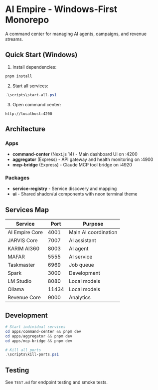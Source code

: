 # AI Empire - Windows-First Monorepo

A command center for managing AI agents, campaigns, and revenue streams.

## Quick Start (Windows)

1. Install dependencies:
```powershell
pnpm install
```

2. Start all services:
```powershell
.\scripts\start-all.ps1
```

3. Open command center:
```
http://localhost:4200
```

## Architecture

### Apps
- **command-center** (Next.js 14) - Main dashboard UI on :4200
- **aggregator** (Express) - API gateway and health monitoring on :4900  
- **mcp-bridge** (Express) - Claude MCP tool bridge on :4920

### Packages
- **service-registry** - Service discovery and mapping
- **ui** - Shared shadcn/ui components with neon terminal theme

## Services Map

| Service | Port | Purpose |
|---------|------|---------|
| AI Empire Core | 4001 | Main AI coordination |
| JARVIS Core | 7007 | AI assistant |
| KARIM AI360 | 8003 | AI agent |
| MAFAR | 5555 | AI service |
| Taskmaster | 6969 | Job queue |
| Spark | 3000 | Development |
| LM Studio | 8080 | Local models |
| Ollama | 11434 | Local models |
| Revenue Core | 9000 | Analytics |

## Development

```powershell
# Start individual services
cd apps/command-center && pnpm dev
cd apps/aggregator && pnpm dev
cd apps/mcp-bridge && pnpm dev

# Kill all ports
.\scripts\kill-ports.ps1
```

## Testing

See `TEST.md` for endpoint testing and smoke tests.